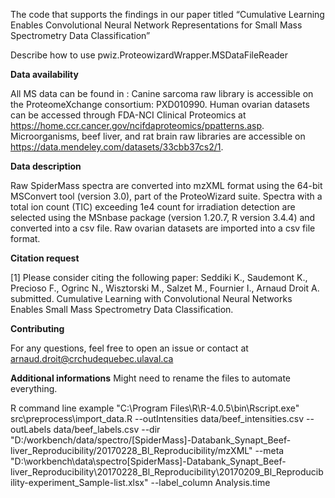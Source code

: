 The code that supports the findings in our paper titled “Cumulative Learning Enables Convolutional Neural Network Representations for Small Mass Spectrometry Data Classification”

Describe how to use pwiz.ProteowizardWrapper.MSDataFileReader

**Data availability**

All MS data can be found in : Canine sarcoma raw library is accessible on the ProteomeXchange consortium: PXD010990. Human ovarian datasets can be accessed through FDA-NCI Clinical Proteomics at https://home.ccr.cancer.gov/ncifdaproteomics/ppatterns.asp. Microorganisms, beef liver, and rat brain raw libraries are accessible on https://data.mendeley.com/datasets/33cbb37cs2/1.

**Data description**

Raw SpiderMass spectra are converted into mzXML format using the 64-bit MSConvert tool (version 3.0), part of the ProteoWizard suite. Spectra with a total ion count (TIC) exceeding 1e4 count for irradiation detection are selected using the MSnbase package (version 1.20.7, R version 3.4.4) and converted into a csv file. Raw ovarian datasets are imported into a csv file format.

**Citation request**

<a id="1">[1]</a> 
Please consider citing the following paper:
Seddiki K., Saudemont K., Precioso F., Ogrinc N., Wisztorski M., Salzet M., Fournier I., Arnaud Droit A. submitted. Cumulative Learning with Convolutional Neural Networks Enables Small Mass Spectrometry Data Classification. 

**Contributing**

For any questions, feel free to open an issue or contact at arnaud.droit@crchudequebec.ulaval.ca

**Additional informations**
Might need to rename the files to automate everything. 

R command line example
"C:\Program Files\R\R-4.0.5\bin\Rscript.exe" src\preprocess\import_data.R --outIntensities data/beef_intensities.csv --outLabels data/beef_labels.csv --dir "D:/workbench/data/spectro/[SpiderMass]-Databank_Synapt_Beef-liver_Reproducibility/20170228_Bl_Reproducibility/mzXML" --meta "D:\workbench\data\spectro\[SpiderMass]-Databank_Synapt_Beef-liver_Reproducibility\20170228_Bl_Reproducibility\20170209_Bl_Reproducibility-experiment_Sample-list.xlsx" --label_column Analysis.time

